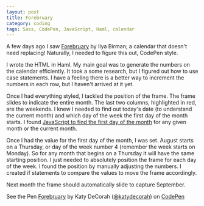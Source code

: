 ```yaml
---
layout: post
title: Forebruary
category: coding
tags: Sass, CodePen, JavaScript, Haml, calendar
---
```


A few days ago I saw [Forebruary](http://ilyabirman.net/projects/forebruary/) by Ilya Birman; a calendar that doesn't need replacing! Naturally, I needed to figure this out, CodePen style.

I wrote the HTML in Haml. My main goal was to generate the numbers on the calendar efficiently. It took a some research, but I figured out how to use case statements. I have a feeling there is a better way to increment the numbers in each row, but I haven't arrived at it yet.

Once I had everything styled, I tackled the position of the frame. The frame slides to indicate the entire month. The last two columns, highlighted in red, are the weekends. I knew I needed to find out today's date (to understand the current month) and which day of the week the first day of the month starts. I found [JavaScript to find the first day of the month](http://stackoverflow.com/questions/13571700/get-first-and-last-date-of-current-month-with-javascript-or-jquery) for any given month or the current month. 

Once I had the value for the first day of the month, I was set. August starts on a Thursday, or day of the week number 4 (remember the week starts on Monday). So for any month that begins on a Thursday it will have the same starting position. I just needed to absolutely position the frame for each day of the week. I found the position by manually adjusting the numbers. I created if statements to compare the values to move the frame accordingly. 

Next month the frame should automatically slide to capture September.

<p data-height="500" data-theme-id="97" data-slug-hash="Chmws" data-user="katydecorah" data-default-tab="result" class='codepen'>See the Pen <a href='http://codepen.io/katydecorah/pen/Chmws'>Forebruary</a> by Katy DeCorah (<a href='http://codepen.io/katydecorah'>@katydecorah</a>) on <a href='http://codepen.io'>CodePen</a></p>
